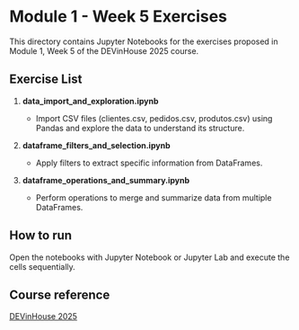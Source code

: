 # Module 1 - Week 5 Exercises

This directory contains Jupyter Notebooks for the exercises proposed in Module 1, Week 5 of the DEVinHouse 2025 course.

## Exercise List

1. **data_import_and_exploration.ipynb**
   - Import CSV files (clientes.csv, pedidos.csv, produtos.csv) using Pandas and explore the data to understand its structure.

2. **dataframe_filters_and_selection.ipynb**
   - Apply filters to extract specific information from DataFrames.

3. **dataframe_operations_and_summary.ipynb**
   - Perform operations to merge and summarize data from multiple DataFrames.

## How to run
Open the notebooks with Jupyter Notebook or Jupyter Lab and execute the cells sequentially.

## Course reference
[DEVinHouse 2025](https://cadastro.lab365.tech/devinhouse-2025)
